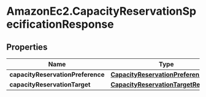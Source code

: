 # AmazonEc2.CapacityReservationSpecificationResponse

## Properties

Name | Type | Description | Notes
------------ | ------------- | ------------- | -------------
**capacityReservationPreference** | [**CapacityReservationPreference**](CapacityReservationPreference.md) |  | [optional] 
**capacityReservationTarget** | [**CapacityReservationTargetResponse**](CapacityReservationTargetResponse.md) |  | [optional] 


